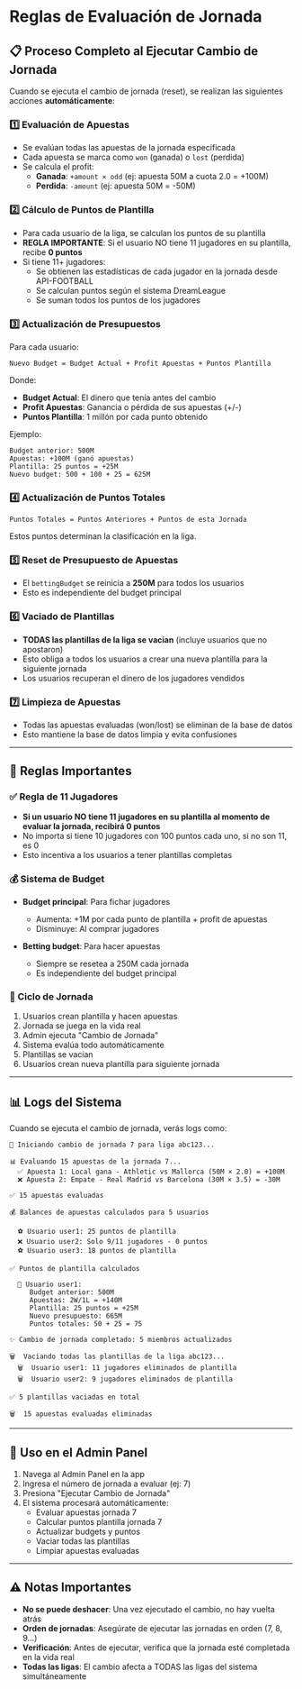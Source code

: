 # Reglas de Evaluación de Jornada

## 📋 Proceso Completo al Ejecutar Cambio de Jornada

Cuando se ejecuta el cambio de jornada (reset), se realizan las siguientes acciones **automáticamente**:

### 1️⃣ Evaluación de Apuestas
- Se evalúan todas las apuestas de la jornada especificada
- Cada apuesta se marca como `won` (ganada) o `lost` (perdida)
- Se calcula el profit:
  - **Ganada**: `+amount × odd` (ej: apuesta 50M a cuota 2.0 = +100M)
  - **Perdida**: `-amount` (ej: apuesta 50M = -50M)

### 2️⃣ Cálculo de Puntos de Plantilla
- Para cada usuario de la liga, se calculan los puntos de su plantilla
- **REGLA IMPORTANTE**: Si el usuario NO tiene 11 jugadores en su plantilla, recibe **0 puntos**
- Si tiene 11+ jugadores:
  - Se obtienen las estadísticas de cada jugador en la jornada desde API-FOOTBALL
  - Se calculan puntos según el sistema DreamLeague
  - Se suman todos los puntos de los jugadores

### 3️⃣ Actualización de Presupuestos
Para cada usuario:
```
Nuevo Budget = Budget Actual + Profit Apuestas + Puntos Plantilla
```

Donde:
- **Budget Actual**: El dinero que tenía antes del cambio
- **Profit Apuestas**: Ganancia o pérdida de sus apuestas (+/-)
- **Puntos Plantilla**: 1 millón por cada punto obtenido

Ejemplo:
```
Budget anterior: 500M
Apuestas: +100M (ganó apuestas)
Plantilla: 25 puntos = +25M
Nuevo budget: 500 + 100 + 25 = 625M
```

### 4️⃣ Actualización de Puntos Totales
```
Puntos Totales = Puntos Anteriores + Puntos de esta Jornada
```

Estos puntos determinan la clasificación en la liga.

### 5️⃣ Reset de Presupuesto de Apuestas
- El `bettingBudget` se reinicia a **250M** para todos los usuarios
- Esto es independiente del budget principal

### 6️⃣ Vaciado de Plantillas
- **TODAS las plantillas de la liga se vacían** (incluye usuarios que no apostaron)
- Esto obliga a todos los usuarios a crear una nueva plantilla para la siguiente jornada
- Los usuarios recuperan el dinero de los jugadores vendidos

### 7️⃣ Limpieza de Apuestas
- Todas las apuestas evaluadas (won/lost) se eliminan de la base de datos
- Esto mantiene la base de datos limpia y evita confusiones

---

## 🎯 Reglas Importantes

### ✅ Regla de 11 Jugadores
- **Si un usuario NO tiene 11 jugadores en su plantilla al momento de evaluar la jornada, recibirá 0 puntos**
- No importa si tiene 10 jugadores con 100 puntos cada uno, si no son 11, es 0
- Esto incentiva a los usuarios a tener plantillas completas

### 💰 Sistema de Budget
- **Budget principal**: Para fichar jugadores
  - Aumenta: +1M por cada punto de plantilla + profit de apuestas
  - Disminuye: Al comprar jugadores
  
- **Betting budget**: Para hacer apuestas
  - Siempre se resetea a 250M cada jornada
  - Es independiente del budget principal

### 🔄 Ciclo de Jornada
1. Usuarios crean plantilla y hacen apuestas
2. Jornada se juega en la vida real
3. Admin ejecuta "Cambio de Jornada"
4. Sistema evalúa todo automáticamente
5. Plantillas se vacían
6. Usuarios crean nueva plantilla para siguiente jornada

---

## 📊 Logs del Sistema

Cuando se ejecuta el cambio de jornada, verás logs como:

```
🔄 Iniciando cambio de jornada 7 para liga abc123...

📊 Evaluando 15 apuestas de la jornada 7...
  ✅ Apuesta 1: Local gana - Athletic vs Mallorca (50M × 2.0) = +100M
  ❌ Apuesta 2: Empate - Real Madrid vs Barcelona (30M × 3.5) = -30M

✅ 15 apuestas evaluadas

💰 Balances de apuestas calculados para 5 usuarios

  ⚽ Usuario user1: 25 puntos de plantilla
  ❌ Usuario user2: Solo 9/11 jugadores - 0 puntos
  ⚽ Usuario user3: 18 puntos de plantilla

✅ Puntos de plantilla calculados

  👤 Usuario user1:
     Budget anterior: 500M
     Apuestas: 2W/1L = +140M
     Plantilla: 25 puntos = +25M
     Nuevo presupuesto: 665M
     Puntos totales: 50 + 25 = 75

✨ Cambio de jornada completado: 5 miembros actualizados

🗑️  Vaciando todas las plantillas de la liga abc123...
  🗑️  Usuario user1: 11 jugadores eliminados de plantilla
  🗑️  Usuario user2: 9 jugadores eliminados de plantilla

✅ 5 plantillas vaciadas en total

🗑️  15 apuestas evaluadas eliminadas
```

---

## 🔧 Uso en el Admin Panel

1. Navega al Admin Panel en la app
2. Ingresa el número de jornada a evaluar (ej: 7)
3. Presiona "Ejecutar Cambio de Jornada"
4. El sistema procesará automáticamente:
   - Evaluar apuestas jornada 7
   - Calcular puntos plantilla jornada 7
   - Actualizar budgets y puntos
   - Vaciar todas las plantillas
   - Limpiar apuestas evaluadas

---

## ⚠️ Notas Importantes

- **No se puede deshacer**: Una vez ejecutado el cambio, no hay vuelta atrás
- **Orden de jornadas**: Asegúrate de ejecutar las jornadas en orden (7, 8, 9...)
- **Verificación**: Antes de ejecutar, verifica que la jornada esté completada en la vida real
- **Todas las ligas**: El cambio afecta a TODAS las ligas del sistema simultáneamente

